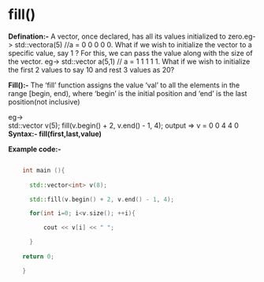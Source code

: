 # fill()

**Defination:-** A vector, once declared, has all its values initialized to zero.eg-> std::vector<int>a(5) //a =  0 0 0 0 0.
What if we wish to initialize the vector to a specific value, say 1 ? For this, we can pass the value along with the size of the vector.
eg-> std::vector<int> a(5,1) // a = 1 1 1 1 1.
What if we wish to initialize the first 2 values to say 10 and rest 3 values as 20?
  
**Fill():-** The ‘fill’ function assigns the value ‘val’ to all the elements in the range [begin, end), where ‘begin’ is the initial position and ‘end’ is the last position(not inclusive)

eg->  
  std::vector<int> v(5); 
  fill(v.begin() + 2, v.end() - 1, 4);
  output => v = 0 0 4 4 0 
**Syntax:- fill(first,last,value)**

**Example code:-**

```cpp

    int main (){ 
      
      std::vector<int> v(8);

      std::fill(v.begin() + 2, v.end() - 1, 4); 

      for(int i=0; i<v.size(); ++i){ 

          cout << v[i] << " "; 

      }
  
    return 0; 

    }
 
```
